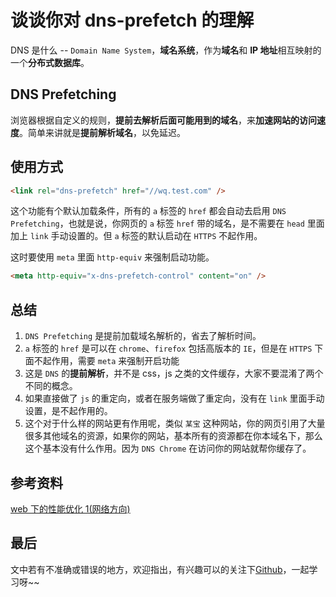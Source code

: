 # 谈谈你对 dns-prefetch 的理解

DNS 是什么 -- `Domain Name System`，**域名系统**，作为**域名**和 **IP 地址**相互映射的一个**分布式数据库**。

## DNS Prefetching

浏览器根据自定义的规则，**提前去解析后面可能用到的域名**，来**加速网站的访问速度**。简单来讲就是**提前解析域名**，以免延迟。

## 使用方式

```html
<link rel="dns-prefetch" href="//wq.test.com" />
```

这个功能有个默认加载条件，所有的 `a` 标签的 `href` 都会自动去启用 `DNS Prefetching`，也就是说，你网页的 `a` 标签 `href` 带的域名，是不需要在 `head` 里面加上 `link` 手动设置的。但 `a` 标签的默认启动在 `HTTPS` 不起作用。

这时要使用 `meta` 里面 `http-equiv` 来强制启动功能。

```html
<meta http-equiv="x-dns-prefetch-control" content="on" />
```

## 总结

1. `DNS Prefetching` 是提前加载域名解析的，省去了解析时间。
2. `a` 标签的 `href` 是可以在 `chrome`、`firefox` 包括高版本的 `IE`，但是在 `HTTPS` 下面不起作用，需要 `meta` 来强制开启功能
3. 这是 `DNS` 的**提前解析**，并不是 css，js 之类的文件缓存，大家不要混淆了两个不同的概念。
4. 如果直接做了 `js` 的重定向，或者在服务端做了重定向，没有在 `link` 里面手动设置，是不起作用的。
5. 这个对于什么样的网站更有作用呢，类似 `某宝` 这种网站，你的网页引用了大量很多其他域名的资源，如果你的网站，基本所有的资源都在你本域名下，那么这个基本没有什么作用。因为 `DNS Chrome` 在访问你的网站就帮你缓存了。

## 参考资料

[web 下的性能优化 1(网络方向)](https://segmentfault.com/a/1190000022522349)

## 最后

文中若有不准确或错误的地方，欢迎指出，有兴趣可以的关注下[Github](https://github.com/GolderBrother)，一起学习呀~~
